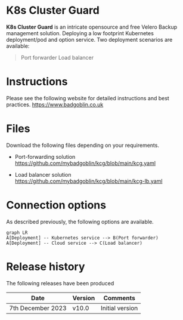 # K8s Cluster Guard

 **K8s Cluster Guard** is an intricate opensource and free Velero Backup management solution.
 Deploying a low footprint Kubernetes deployment/pod and option service.
Two deployment scenarios are available:

>Port forwarder
>Load balancer


# Instructions
Please see the following website for detailed instructions and best practices.
https://www.badgoblin.co.uk


# Files
Download the following files depending on your requirements.
- Port-forwarding solution
https://github.com/mybadgoblin/kcg/blob/main/kcg.yaml

- Load balancer solution
https://github.com/mybadgoblin/kcg/blob/main/kcg-lb.yaml



# Connection options
As described previously, the following options are available.

```mermaid
graph LR
A[Deployment] -- Kubernetes service --> B(Port forwarder)
A[Deployment] -- Cloud service --> C(Load balancer)

```


# Release history
The following releases have been produced

|          Date      |Version                          |Comments                         |
|-----------------------|----------------------------------|--------------------------------|
|7th December 2023     |    v10.0  |Initial version



